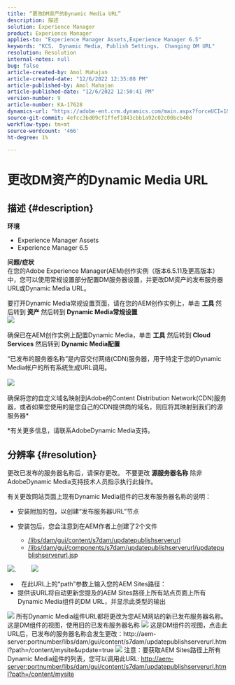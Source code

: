 ```yaml
---
title: “更改DM资产的Dynamic Media URL”
description: 描述
solution: Experience Manager
product: Experience Manager
applies-to: "Experience Manager Assets,Experience Manager 6.5"
keywords: "KCS， Dynamic Media, Publish Settings， Changing DM URL"
resolution: Resolution
internal-notes: null
bug: false
article-created-by: Amol Mahajan
article-created-date: "12/6/2022 12:35:08 PM"
article-published-by: Amol Mahajan
article-published-date: "12/6/2022 12:50:41 PM"
version-number: 9
article-number: KA-17628
dynamics-url: "https://adobe-ent.crm.dynamics.com/main.aspx?forceUCI=1&pagetype=entityrecord&etn=knowledgearticle&id=c1d04a69-6275-ed11-81aa-6045bd006e5a"
source-git-commit: 4efcc3bd09cf1ffef1843cbb1a92c02c00bcb40d
workflow-type: tm+mt
source-wordcount: '466'
ht-degree: 1%

---
```


# 更改DM资产的Dynamic Media URL

## 描述 {#description}

<b>环境</b>
- Experience Manager Assets
- Experience Manager 6.5

<b>问题/症状</b><br>在您的Adobe Experience Manager(AEM)创作实例（版本6.5.11及更高版本）中，您可以使用常规设置部分配置DM服务器设置，并更改DM资产的发布服务器URL或Dynamic Media URL。

要打开Dynamic Media常规设置页面，请在您的AEM创作实例上，单击 <b>工具 </b>然后转到<b> 资产 </b>然后转到<b> Dynamic Media常规设置</b>
 <br>![](assets/___c2d04a69-6275-ed11-81aa-6045bd006e5a___.png)<br> <br>确保已在AEM创作实例上配置Dynamic Media，单击 <b>工具</b> 然后转到<b> Cloud Services</b> 然后转到 <b>Dynamic Media配置</b>

“已发布的服务器名称”是内容交付网络(CDN)服务器，用于特定于您的Dynamic Media帐户的所有系统生成URL调用。<br> <br>![](assets/___c4d04a69-6275-ed11-81aa-6045bd006e5a___.png)<br> <br>确保将您的自定义域名映射到Adobe的Content Distribution Network(CDN)服务器，或者如果您使用的是您自己的CDN提供商的域名，则应将其映射到我们的源服务器\*

\*有关更多信息，请联系AdobeDynamic Media支持。

## 分辨率 {#resolution}


更改已发布的服务器名称后，请保存更改。 不要更改 <b>源服务器名称</b> 除非AdobeDynamic Media支持技术人员指示执行此操作。

有关更改网站页面上现有Dynamic Media组件的已发布服务器名称的说明：

- 安装附加的包，以创建“发布服务器URL”节点
- 安装包后，您会注意到在AEM作者上创建了2个文件

   - [/libs/dam/gui/content/s7dam/updatepublishserverurl](http://vgaur-wx-1:4502/crx/de/index.jsp#/crx.default/jcr%3aroot/libs/dam/gui/content/s7dam/updatepublishserverurl "查看路径CRXDE Lite")
   - [/libs/dam/gui/components/s7dam/updatepublishserverurl/updatepublishserverurl.js](http://vgaur-wx-1:4502/crx/de/index.jsp#/crx.default/jcr%3aroot/libs/dam/gui/components/s7dam/updatepublishserverurl/updatepublishserverurl.jsp "查看路径CRXDE Lite")p


![](assets/d326656d-3f49-ec11-8c62-000d3a5cbc3f.png).         ![](assets/20fc6673-3f49-ec11-8c62-000d3a5cbc3f.png)

- &#x200B; &#x200B;&#x200B; &#x200B;在此URL上的“path”参数上输入您的AEM Sites路径：&#x200B; &#x200B; &#x200B;&#x200B; &#x200B; &#x200B; &#x200B; 
- 提供该URL将自动更新您提及的AEM Sites路径上所有站点页面上所有Dynamic Media组件的DM URL，并显示此类型的输出


![](assets/12ef597f-3f49-ec11-8c62-000d3a5cbc3f.png)
所有Dynamic Media组件URL都将更改为您AEM网站的新已发布服务器名称。
这是DM组件的视图，使用旧的已发布服务器名称
![](assets/59f64ca5-4049-ec11-8c62-000d3a5cbc3f.png)
这是DM组件的视图，点击此URL后，已发布的服务器名称会发生更改：http://aem-server:portnumber/libs/dam/gui/content/s7dam/updatepublishserverurl.html?path=/content/mysite&amp;update=true
![](assets/7a7449b1-4049-ec11-8c62-000d3a5cbc3f.png)
注意：要获取AEM Sites路径上所有Dynamic Media组件的列表，您可以调用此URL: <u style="text-decoration:underline">http://aem-server:portnumber/libs/dam/gui/content/s7dam/updatepublishserverurl.html?path=/content/mysite</u>

&#x200B;&#x200B;&#x200B;&#x200B;&#x200B;&#x200B;&#x200B; 
